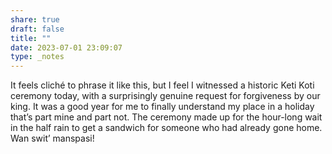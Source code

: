 ```yaml
---
share: true
draft: false
title: ""
date: 2023-07-01 23:09:07
type: _notes
---
```


It feels cliché to phrase it like this, but I feel I witnessed a historic Keti Koti ceremony today, with a surprisingly genuine request for forgiveness by our king. It was a good year for me to finally understand my place in a holiday that’s part mine and part not. The ceremony made up for the hour-long wait in the half rain to get a sandwich for someone who had already gone home. Wan swit’ manspasi!
